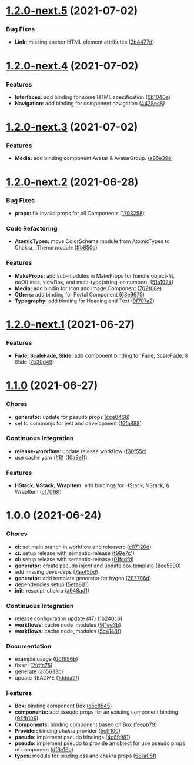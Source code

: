 # [1.2.0-next.5](https://github.com/ri7nz/rescript-chakra/compare/v1.2.0-next.4...v1.2.0-next.5) (2021-07-02)


### Bug Fixes

* **Link:** missing anchor HTML element attributes ([3b4477d](https://github.com/ri7nz/rescript-chakra/commit/3b4477d53889ef597a17ce05724bf024d3d998a6))

# [1.2.0-next.4](https://github.com/ri7nz/rescript-chakra/compare/v1.2.0-next.3...v1.2.0-next.4) (2021-07-02)


### Features

* **Interfaces:** add binding for some HTML specification ([0b1040e](https://github.com/ri7nz/rescript-chakra/commit/0b1040e900a6097c016fbf782134e28669497914))
* **Navigation:** add binding for component navigation ([4428ec8](https://github.com/ri7nz/rescript-chakra/commit/4428ec87d0d2c66e3f6ec09142a26cd569878588))

# [1.2.0-next.3](https://github.com/ri7nz/rescript-chakra/compare/v1.2.0-next.2...v1.2.0-next.3) (2021-07-02)


### Features

* **Media:** add binding component Avatar & AvatarGroup. ([a96e39e](https://github.com/ri7nz/rescript-chakra/commit/a96e39e31a151ac3926fa8eed20c8ae170a02f49))

# [1.2.0-next.2](https://github.com/ri7nz/rescript-chakra/compare/v1.2.0-next.1...v1.2.0-next.2) (2021-06-28)


### Bug Fixes

* **props:** fix invalid props for all Components ([1703258](https://github.com/ri7nz/rescript-chakra/commit/170325885b7a23fd3f333700505ba78c07d6b70d))


### Code Refactoring

* **AtomicTypes:** move ColorScheme module from AtomicTypes to Chakra__Theme module ([ffb850c](https://github.com/ri7nz/rescript-chakra/commit/ffb850cb1588b65c200c9fdbedd5af6e0233f375))


### Features

* **MakeProps:** add sub-modules in MakeProps for handle object-fit, noOfLines, viewBox, and multi-type(string-or-number). ([51a1924](https://github.com/ri7nz/rescript-chakra/commit/51a192426df328bf53aa47b75edc36cb3c7e5cc6))
* **Media:** add bindin for Icon and Image Component ([762108e](https://github.com/ri7nz/rescript-chakra/commit/762108e3f7da13f863fefea976237a537d993028))
* **Others:** add binding for Portal Component ([68e9679](https://github.com/ri7nz/rescript-chakra/commit/68e967915c9a09d1a7978747438571f8cfe102ac))
* **Typography:** add binding for Heading and Text ([9f707a2](https://github.com/ri7nz/rescript-chakra/commit/9f707a2b27b0e1b8ce9d182903711094bd0937e3))

# [1.2.0-next.1](https://github.com/ri7nz/rescript-chakra/compare/v1.1.0...v1.2.0-next.1) (2021-06-27)


### Features

* **Fade, ScaleFade, Slide:** add component binding for Fade, ScaleFade, & Slide ([7b30d49](https://github.com/ri7nz/rescript-chakra/commit/7b30d4945058a1ab28a361c7d993df123567d60f))

# [1.1.0](https://github.com/ri7nz/rescript-chakra/compare/v1.0.0...v1.1.0) (2021-06-27)


### Chores

* **generator:** update for pseudo props ([cce0466](https://github.com/ri7nz/rescript-chakra/commit/cce0466594e7aefc8658367360a66aeade7b2c18))
* set to commonjs for jest and development ([16fa888](https://github.com/ri7nz/rescript-chakra/commit/16fa888bdf1c6f067d1bf3fb1703147678d6c36d))


### Continuous Integration

* **release-workflow:** update release workflow ([f30f55c](https://github.com/ri7nz/rescript-chakra/commit/f30f55ce50ce0716ff7c5f268a42489a093dbf5a))
* use cache yarn ([#8](https://github.com/ri7nz/rescript-chakra/issues/8)) ([10a8e1f](https://github.com/ri7nz/rescript-chakra/commit/10a8e1f60d828df2b3971f7f44b1570d9ce757be))


### Features

* **HStack, VStack, WrapItem:** add bindings for HStack, VStack, & WrapItem ([c17018f](https://github.com/ri7nz/rescript-chakra/commit/c17018f186da0f6fdcd83f58966908bf56d66d98))

# 1.0.0 (2021-06-24)


### Chores

* **ci:** set main branch in workflow and releaserc ([c07120d](https://github.com/ri7nz/rescript-chakra/commit/c07120dc4903d02087fabf6698d4fc3cdf3e5a0e))
* **ci:** setup release with semantic-release ([f99e7c1](https://github.com/ri7nz/rescript-chakra/commit/f99e7c11ff773ada4fc4d93cdb63083d119291f7))
* **ci:** setup release with semantic-release ([01fcdfd](https://github.com/ri7nz/rescript-chakra/commit/01fcdfdf5dd41ca829401d2433ba97efec24f8ea))
* **generator:** create pseudo inject and update box template ([8ee5590](https://github.com/ri7nz/rescript-chakra/commit/8ee55909d33111bdb2f66256fa5ca3a0243d476f))
* add missing devs-deps ([7aa45bd](https://github.com/ri7nz/rescript-chakra/commit/7aa45bd27eb8bdd53ff687597955fdf2c18c37df))
* **generator:** add template generator for hygen ([287706d](https://github.com/ri7nz/rescript-chakra/commit/287706dba604b6d73abab464c6d3eae8b4e4595e))
* dependencies setup ([5efa8d1](https://github.com/ri7nz/rescript-chakra/commit/5efa8d14eb8552a4c31b5d4412422cc9657dfc05))
* **init:** rescript-chakra ([a948ad1](https://github.com/ri7nz/rescript-chakra/commit/a948ad1e2785dc298332a7de13d9812393d4845b))


### Continuous Integration

* release configuration update ([#7](https://github.com/ri7nz/rescript-chakra/issues/7)) ([1b240c6](https://github.com/ri7nz/rescript-chakra/commit/1b240c6ae9a28bb6ab7e3e430ce83cd11b9e006f))
* **workflows:** cache node_modules ([9f1ee3b](https://github.com/ri7nz/rescript-chakra/commit/9f1ee3b94a3fb71ef2b44a06ec4eeef75744469a))
* **workflows:** cache node_modules ([5c4148f](https://github.com/ri7nz/rescript-chakra/commit/5c4148f24ecd039b2cccc1ba2409c64007ab872f))


### Documentation

* example usage ([0d1996b](https://github.com/ri7nz/rescript-chakra/commit/0d1996b9316150eab6b42a1336781d45fb52a1c8))
* fix url ([2fdfc75](https://github.com/ri7nz/rescript-chakra/commit/2fdfc754b8641e84efc5de6e1084c13748a5dc23))
* generate ([a55633c](https://github.com/ri7nz/rescript-chakra/commit/a55633c3a5d685355167091836b3f10acd738e69))
* update README ([1ddda9f](https://github.com/ri7nz/rescript-chakra/commit/1ddda9f615020deb1fe4bce0fac37bac9973a61d))


### Features

* **Box:** binding component Box ([e5c8545](https://github.com/ri7nz/rescript-chakra/commit/e5c8545fd3a25150c61df6d98fdbceaf258b70bc))
* **components:** add pseudo props for an existing component binding ([95fb106](https://github.com/ri7nz/rescript-chakra/commit/95fb1069b21e1b801dd8cf465781eca881a0a697))
* **Components:** binding component based on Box ([feeab79](https://github.com/ri7nz/rescript-chakra/commit/feeab793d9791a84db0555f3d0badf4b20a1262a))
* **Provider:** binding chakra provider ([5eff100](https://github.com/ri7nz/rescript-chakra/commit/5eff100c04651c4b6a6f207d40aef24c0f136678))
* **pseudo:** implement pseudo bindings ([4c69981](https://github.com/ri7nz/rescript-chakra/commit/4c6998196ac067b57737c21de61f1b8b41e3d2a8))
* **pseudo:** implement pseudo to provide an object for use pseudo props of component ([df9e16b](https://github.com/ri7nz/rescript-chakra/commit/df9e16bea96adb9c42febd46d9c7f7a422a62cda))
* **types:** module for binding css and chakra props ([681a05f](https://github.com/ri7nz/rescript-chakra/commit/681a05f6064b33d6e6f3e1dce5562eddb6712ad2))
